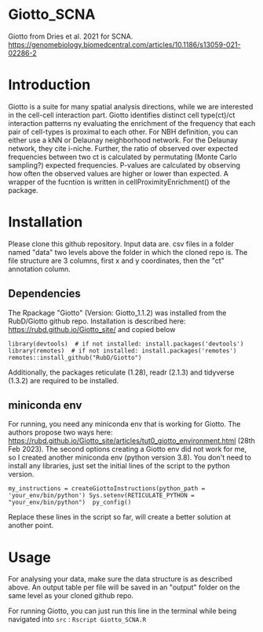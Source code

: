 # Giotto_SCNA
Giotto from Dries et al. 2021 for SCNA. https://genomebiology.biomedcentral.com/articles/10.1186/s13059-021-02286-2

# Introduction
Giotto is a suite for many spatial analysis directions, while we are interested in the cell-cell interaction part. Giotto identifies distinct cell type(ct)/ct interaction patterns ny evaluating the enrichment of the frequency that each pair of cell-types is proximal to each other. For NBH definition, you can either use a kNN or Delaunay neighborhood network. For the Delaunay network, they cite i-niche. Further, the ratio of observed over expected frequencies between two ct is calculated by permutating (Monte Carlo sampling?) expected frequencies. P-values are calculated by observing how often the observed values are higher or lower than expected. A wrapper of the fucntion is written in cellProximityEnrichment() of the package.

# Installation

Please clone this github repository. Input data are. csv files in a folder named "data" two levels above the folder in which the cloned repo is. The file structure are 3 columns, first x and y coordinates, then the "ct" annotation column.

## Dependencies
The Rpackage "Giotto" (Version: Giotto_1.1.2) was installed from the RubD/Giotto github repo.
Installation is described here: https://rubd.github.io/Giotto_site/ and copied below

`library(devtools)  # if not installed: install.packages('devtools')
library(remotes)  # if not installed: install.packages('remotes')
remotes::install_github("RubD/Giotto")`

Additionally, the packages reticulate (1.28), readr (2.1.3) and tidyverse (1.3.2) are required to be installed.

## miniconda env

For running, you need any miniconda env that is working for Giotto. The authors propose two ways here: https://rubd.github.io/Giotto_site/articles/tut0_giotto_environment.html (28th Feb 2023).
The second options creating a Giotto env did not work for me, so I created another miniconda env (python version 3.8). You don't need to install any libraries, just set the initial lines of the script to the python version. 

`my_instructions = createGiottoInstructions(python_path = 'your_env/bin/python')
Sys.setenv(RETICULATE_PYTHON = "your_env/bin/python") 
py_config()`

Replace these lines in the script so far, will create a better solution at another point.

# Usage

For analysing your data, make sure the data structure is as described above. An output table per file will be saved in an "output" folder on the same level as your cloned github repo.

For running Giotto, you can just run this line in the terminal while being navigated into `src` :
`Rscript Giotto_SCNA.R`







